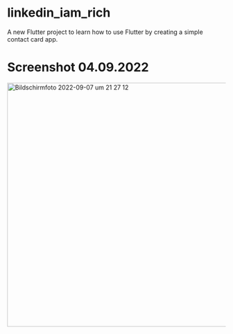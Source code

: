 # linkedin_iam_rich

A new Flutter project to learn how to use Flutter by creating a simple contact card app.

# Screenshot 04.09.2022

<img width="563" alt="Bildschirmfoto 2022-09-07 um 21 27 12" src="https://user-images.githubusercontent.com/37313988/188960985-67c67886-3e3c-4a0d-98b0-c0c688ae6bd2.png">
